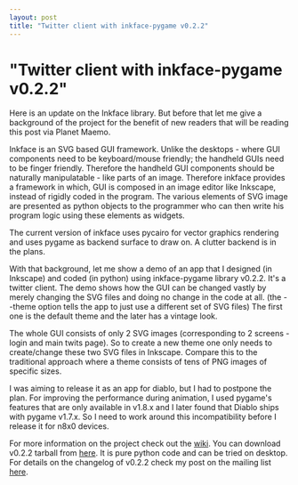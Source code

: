 ```yaml
---
layout: post
title: "Twitter client with inkface-pygame v0.2.2"
---
```

"Twitter client with inkface-pygame v0.2.2"
===
Here is an update on the Inkface library. But before that let me give a background of the project for the benefit of new readers that will be reading this post via Planet Maemo.  
  
Inkface is an SVG based GUI framework. Unlike the desktops - where GUI components need to be keyboard/mouse friendly; the handheld GUIs need to be finger friendly. Therefore the handheld GUI components should be naturally manipulatable - like parts of an image. Therefore inkface provides a framework in which, GUI is composed in an image editor like Inkscape, instead of rigidly coded in the program. The various elements of SVG image are presented as python objects to the programmer who can then write his program logic using these elements as widgets.  
  
The current version of inkface uses pycairo for vector graphics rendering and uses pygame as backend surface to draw on. A clutter backend is in the plans.  
  
With that background, let me show a demo of an app that I designed (in Inkscape) and coded (in python) using inkface-pygame library v0.2.2\. It's a twitter client. The demo shows how the GUI can be changed vastly by merely changing the SVG files and doing no change in the code at all. (the --theme option tells the app to just use a different set of SVG files) The first one is the default theme and the later has a vintage look.  
  
  
  
The whole GUI consists of only 2 SVG images (corresponding to 2 screens - login and main twits page). So to create a new theme one only needs to create/change these two SVG files in Inkscape. Compare this to the traditional approach where a theme consists of tens of PNG images of specific sizes.  
  
I was aiming to release it as an app for diablo, but I had to postpone the plan. For improving the performance during animation, I used pygame's features that are only available in v1.8.x and I later found that Diablo ships with pygame v1.7.x. So I need to work around this incompatibility before I release it for n8x0 devices.  
  
For more information on the project check out the [wiki][0]. You can download v0.2.2 tarball from [here][1]. It is pure python code and can be tried on desktop. For details on the changelog of v0.2.2 check my post on the mailing list [here][2].

[0]: http://code.google.com/p/altcanvas/wiki/InkFace
[1]: http://altcanvas.googlecode.com/files/inkface-pygame_0.2.2.tar.gz
[2]: http://groups.google.com/group/inkface/browse_thread/thread/e66633a62a80f01
